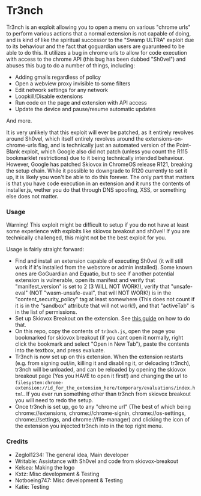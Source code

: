 # Tr3nch
Tr3nch is an exploit allowing you to open a menu on various "chrome urls" to perform
various actions that a normal extension is not capable of doing, and is kind of like
the spiritual successor to the "Swamp ULTRA" exploit due to its behaviour and the
fact that goguardian users are guarunteed to be able to do this. It utilizes a bug
in chrome urls to allow for code execution with access to the chrome API (this bug
has been dubbed "Sh0vel") and abuses this bug to do a number of things, including:
- Adding gmails regardless of policy
- Open a webview proxy invisible to some filters
- Edit network settings for any network
- Loopkill/Disable extensions
- Run code on the page and extension with API access
- Update the device and pause/resume automatic updates

And more.

It is very unlikely that this exploit will ever be patched, as it entirely revolves around Sh0vel, which itself entirely revolves around the extensions-on-chrome-urls flag, and is technically just an automated version of the Point-Blank exploit, which Google also did not patch (unless you count the R115 bookmarklet restrictions) due to it being technically intended behaviour.
However, Google has patched Skiovox in ChromeOS release R121, breaking the setup chain. While it possible to downgrade to R120 currently to set it up, it is likely you won't be able to do this forever. The only part that matters is that you have code execution in an extension and it runs the contents of installer.js, wether you do that through DNS spoofing, XSS, or something else does not matter.

### Usage
Warning! This exploit might be difficult to setup if you do not have at least some experience with exploits like skiovox breakout and sh0vel! If you are technically challenged, this might not be the best exploit for you.

Usage is fairly straight forward:
- Find and install an extension capable of executing Sh0vel (it will still work if it's installed from the webstore or admin installed). Some known ones are GoGuardian and Equatio, but to see if another potential extension is vulnerable, open its manifest and verify that "manifest_version" is set to 2 (3 WILL NOT WORK!), verify that "unsafe-eval" (NOT "wasm-unsafe-eval", that will NOT WORK!) is in the "content_security_policy" tag at least somewhere (This does not count if it is in the "sandbox" attribute that will not work!), and that "activeTab" is in the list of permissions.
- Set up Skiovox Breakout on the extension. See [this guide](https://rentry.co/pm6ta) on how to do that.
- On this repo, copy the contents of `tr3nch.js`, open the page you bookmarked for skiovox breakout (if you cant open it normally, right click the bookmark and select "Open in New Tab"), paste the contents into the textbox, and press evaluate.
- Tr3nch is now set up on this extension. When the extension restarts (e.g. from signing out/in, killing it and disabling it, or deloading tr3nch), tr3nch will be unloaded, and can be reloaded by opening the skiovox breakout page (Yes you HAVE to open it first!) and changing the url to `filesystem:chrome-extension://id_for_the_extension_here/temporary/evaluations/index.html`. If you ever run something other than tr3nch from skiovox breakout you will need to redo the setup.
- Once tr3nch is set up, go to any "chrome url" (The best of which being chrome://extensions, chrome://chrome-signin, chrome://os-settings, chrome://settings, and chrome://file-manager) and clicking the icon of the extension you injected tr3nch into in the top right menu.

### Credits
- Zeglol1234: The general idea, Main developer
- Writable: Assistance with Sh0vel and code from skiovox-breakout
- Kelsea: Making the logo
- Kxtz: Misc development & Testing
- Notboeing747: Misc development & Testing
- Katie: Testing
